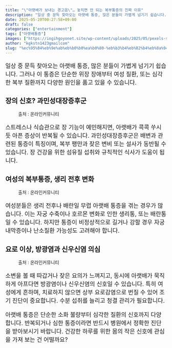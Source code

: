 ```yaml
---
title: "\"아랫배가 보내는 경고음\"… 놓치면 안 되는 복부통증의 진짜 이유"
description: "일상 중 문득 찾아오는 아랫배 통증, 많은 분들이 가볍게 넘기기 쉽습니다. 그러나 이 통증은 단순한 위장 장애부터 여성 질환, 또는 심각한 복부 질환까지 다양한 원인을 품고 있을 수 있습니다."
date: 2025-05-20T00:27:58+09:00
draft: false
categories: ["entertainment"]
tags: ["아랫배통증"]
images: ["https://ingihgoyonet.site/wp-content/uploads/2025/05/pexels-sora-shimazaki-5938358-1024x683.jpg", "https://ingihgoyonet.site/wp-content/uploads/2025/05/pexels-sora-shimazaki-5938366-683x1024.jpg", "https://ingihgoyonet.site/wp-content/uploads/2025/05/pexels-pixabay-40568-1024x683.jpg"]
author: "kgkstn1423gmailcom"
slug: "%ec%95%84%eb%9e%ab%eb%b0%b0%ea%b0%80-%eb%b3%b4%eb%82%b4%eb%8a%94-%ea%b2%bd%ea%b3%a0%ec%9d%8c-%eb%86%93%ec%b9%98%eb%a9%b4-%ec%95%88-%eb%90%98%eb%8a%94-%eb%b3%b5%eb%b6%80%ed%86%b5%ec%a6%9d"
---
```


<p style="font-size:18px">일상 중 문득 찾아오는 아랫배 통증, 많은 분들이 가볍게 넘기기 쉽습니다. 그러나 이 통증은 단순한 위장 장애부터 여성 질환, 또는 심각한 복부 질환까지 다양한 원인을 품고 있을 수 있습니다.</p> <h2 >장의 신호? 과민성대장증후군</h2> <figure ><img src="https://ingihgoyonet.site/wp-content/uploads/2025/05/pexels-sora-shimazaki-5938358-1024x683.jpg" alt="" style="aspect-ratio:16/9;object-fit:cover"/><figcaption >출처 : 온라인커뮤니티</figcaption></figure> <p style="font-size:18px">스트레스나 식습관으로 장 기능이 예민해지면, 아랫배가 콕콕 쑤시듯 아픈 증상이 반복될 수 있습니다. 과민성대장증후군은 배변과 관련된 통증이 특징이며, 복부 팽만과 잦은 변비 또는 설사가 동반될 수 있습니다. 장 건강을 위한 섬유질 섭취와 규칙적인 식사가 도움이 됩니다.</p> <h2 >여성의 복부통증, 생리 전후 변화</h2> <figure ><img src="https://ingihgoyonet.site/wp-content/uploads/2025/05/pexels-sora-shimazaki-5938366-683x1024.jpg" alt="" style="aspect-ratio:16/9;object-fit:cover"/><figcaption >출처 : 온라인커뮤니티</figcaption></figure> <p style="font-size:18px">여성분들은 생리 전후나 배란일 무렵 아랫배 통증을 겪는 경우가 많습니다. 이는 자궁 수축이나 호르몬 변화로 인한 생리통, 또는 배란통일 수 있습니다. 하지만 통증이 비정상적으로 길거나 강할 경우 자궁내막증이나 난소질환 가능성도 고려해야 합니다.</p> <h2 >요로 이상, 방광염과 신우신염 의심</h2> <figure ><img src="https://ingihgoyonet.site/wp-content/uploads/2025/05/pexels-pixabay-40568-1024x683.jpg" alt="" style="aspect-ratio:16/9;object-fit:cover"/><figcaption >출처 : 온라인커뮤니티</figcaption></figure> <p style="font-size:18px">소변을 볼 때 따갑거나 잦은 요의가 느껴지고, 동시에 아랫배가 묵직하게 아프다면 방광염이나 신우신염의 신호일 수 있습니다. 특히 여성에게 흔하며, 치료하지 않으면 상부 요로감염으로 번질 수 있어 조기 진단이 중요합니다. 수분 섭취를 늘리고 청결 관리가 필요합니다.</p> <p style="font-size:18px">아랫배 통증은 단순한 소화 불량부터 심각한 질환의 신호까지 다양합니다. 반복되거나 심한 통증이라면 반드시 병원에서 정확한 진단을 받아보시기 바랍니다. 건강한 하루를 위한 몸의 작은 신호에 관심을 가져 보는 건 어떨까요?</p>